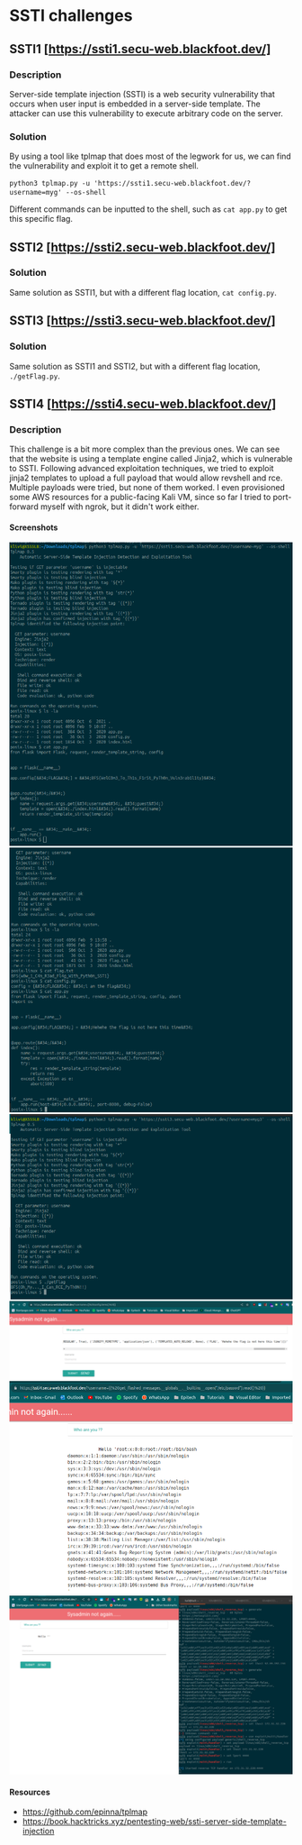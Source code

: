 # SSTI challenges

## SSTI1 [https://ssti1.secu-web.blackfoot.dev/]

### Description

Server-side template injection (SSTI) is a web security vulnerability that occurs when user input is embedded in a server-side template. The attacker can use this vulnerability to execute arbitrary code on the server.

### Solution

By using a tool like tplmap that does most of the legwork for us, we can find the vulnerability and exploit it to get a remote shell.

```console
python3 tplmap.py -u 'https://ssti1.secu-web.blackfoot.dev/?username=myg' --os-shell
```

Different commands can be inputted to the shell, such as ```cat app.py``` to get this specific flag.


## SSTI2 [https://ssti2.secu-web.blackfoot.dev/]

### Solution
Same solution as SSTI1, but with a different flag location, ```cat config.py```.


## SSTI3 [https://ssti3.secu-web.blackfoot.dev/]

### Solution
Same solution as SSTI1 and SSTI2, but with a different flag location, ```./getFlag.py```.

## SSTI4 [https://ssti4.secu-web.blackfoot.dev/]

### Description

This challenge is a bit more complex than the previous ones. We can see that the website is using a template engine called Jinja2, which is vulnerable to SSTI.
Following advanced exploitation techniques, we tried to exploit jinja2 templates to upload a full payload that would allow revshell and rce.
Multiple payloads were tried, but none of them worked. I even provisioned some AWS resources for a public-facing Kali VM, since so far I tried to port-forward myself with ngrok, but it didn't work either.

#### Screenshots
![alt text](https://github.com/kodoshi/blackfoot-web-ctf/blob/main/images/ssti_1.png?raw=true)
![alt text](https://github.com/kodoshi/blackfoot-web-ctf/blob/main/images/ssti_2.png?raw=true)
![alt text](https://github.com/kodoshi/blackfoot-web-ctf/blob/main/images/ssti_3.png?raw=true)
![alt text](https://github.com/kodoshi/blackfoot-web-ctf/blob/main/images/ssti_4.png?raw=true)
![alt text](https://github.com/kodoshi/blackfoot-web-ctf/blob/main/images/ssti_5.png?raw=true)
![alt text](https://github.com/kodoshi/blackfoot-web-ctf/blob/main/images/ssti_6.png?raw=true)

#### Resources
 - https://github.com/epinna/tplmap
 - https://book.hacktricks.xyz/pentesting-web/ssti-server-side-template-injection
